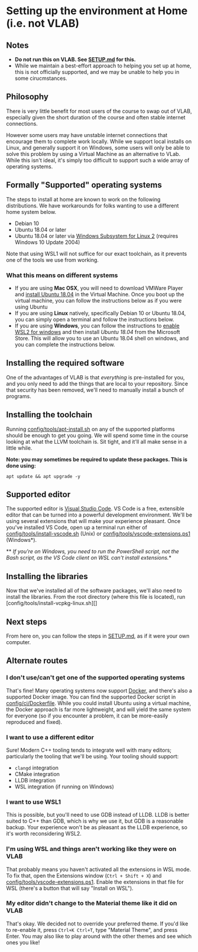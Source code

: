 # Setting up the environment at Home (i.e. not VLAB)

## Notes

* **Do not run this on VLAB. See [SETUP.md][vlab] for this.**
* While we maintain a best-effort approach to helping you set up at home, this is not officially
  supported, and we may be unable to help you in some cirucmstances.

## Philosophy

There is very little benefit for most users of the course to swap out of VLAB, especially given the short duration of the course and often stable internet connections.

However some users may have unstable internet connections that encourage them to complete work locally. While we support local installs on Linux, and generally support it on Windows, some users will only be able to solve this problem by using a Virtual Machine as an alternative to VLab. While this isn't ideal, it's simply too difficult to support such a wide array of operating systems.

## Formally "Supported" operating systems

The steps to install at home are known to work on the following distributions. We have workarounds
for folks wanting to use a different home system below.

* Debian 10
* Ubuntu 18.04 or later
* Ubuntu 18.04 or later via [Windows Subsystem for Linux 2][wsl] (requires Windows 10 Update 2004)

Note that using WSL1 will not suffice for our exact toolchain, as it prevents one of the tools we use from working.

### What this means on different systems

* If you are using **Mac OSX**, you will need to download VMWare Player and [install Ubuntu 18.04](https://releases.ubuntu.com/18.04/ubuntu-18.04.4-desktop-amd64.iso) in the Virtual Machine. Once you boot up the virtual machine, you can follow the instructions below as if you were using Ubuntu
* If you are using **Linux** natively, specifically Debian 10 or Ubuntu 18.04, you can simply open a terminal and follow the instructions below.
* If you are using **Windows**, you can follow the instructions to [enable WSL2 for windows](https://docs.microsoft.com/en-us/windows/wsl/install-win10) and then install *Ubuntu 18.04* from the Microsoft Store. This will allow you to use an Ubuntu 18.04 shell on windows, and you can complete the instructions below.

## Installing the required software

One of the advantages of VLAB is that _everything_ is pre-installed for you, and you only need to
add the things that are local to your repository. Since that security has been removed, we'll need
to manually install a bunch of programs.

## Installing the toolchain

Running [config/tools/apt-install.sh][1] on any of the supported platforms should be enough to get
you going. We will spend some time in the course looking at what the LLVM toolchain is. Sit tight,
and it'll all make sense in a little while.

**Note: you may sometimes be required to update these packages. This is done using:**

```
apt update && apt upgrade -y
```

## Supported editor

The supported editor is [Visual Studio Code][2]. VS Code is a free, extensible editor that can be
turned into a powerful development environment. We'll be using several extensions that will make
your experience pleasant. Once you've installed VS Code, open up a terminal run either of
[config/tools/install-vscode.sh][3] (Unix) or [config/tools/vscode-extensions.ps1][4]
(Windows*).

** *If you're on Windows, you _need_ to run the PowerShell script, not the Bash script, as the VS
Code client on WSL can't install extensions.**

## Installing the libraries

Now that we've installed all of the software packages, we'll also need to install the libraries.
From the root directory (where this file is located), run [config/tools/install-vcpkg-linux.sh][]

## Next steps

From here on, you can follow the steps in [SETUP.md][vlab], as if it were your own computer.

## Alternate routes

### I don't use/can't get one of the supported operating systems

That's fine! Many operating systems now support [Docker][4], and there's also a supported Docker
image. You can find the supported Docker script in [config/ci/Dockerfile][5]. While you could
install Ubuntu using a virtual machine, the Docker approach is far more lightweight, and will
yield the same system for everyone (so if you encounter a problem, it can be more-easily reproduced
and fixed).

### I want to use a different editor

Sure! Modern C++ tooling tends to integrate well with many editors; particularly the tooling that
we'll be using. Your tooling should support:

* `clangd` integration
* CMake integration
* LLDB integration
* WSL integration (if running on Windows)

### I want to use WSL1

This is possible, but you'll need to use GDB instead of LLDB. LLDB is better suited to C++ than GDB,
which is why we use it, but GDB is a reasonable backup. Your experience won't be as pleasant as the
LLDB experience, so it's worth reconsidering WSL2.

### I'm using WSL and things aren't working like they were on VLAB

That probably means you haven't activated all the extensions in WSL mode. To fix that, open the
Extensions window (`Ctrl + Shift + X`) and [config/tools/vscode-extensions.ps1][4]. Enable the
extensions in that file for WSL (there's a button that will say "Install on WSL").

### My editor didn't change to the Material theme like it did on VLAB

That's okay. We decided not to override your preferred theme. If you'd like to re-enable it, press
`Ctrl+K Ctrl+T`, type "Material Theme", and press Enter. You may also like to play around with the
other themes and see which ones you like!

[vlab]: SETUP.md
[wsl]: https://docs.microsoft.com/en-us/windows/wsl/install-win10
[1]: config/tools/apt-install.sh
[2]: https://code.visualstudio.com/
[3]: config/tools/install-vscode.sh
[4]: config/tools/vscode-extensions.ps1
[5]: https://docs.docker.com/get-started/
[6]: config/ci/Dockerfile
[7]: config/tools/install-vcpkg-linux.sh


